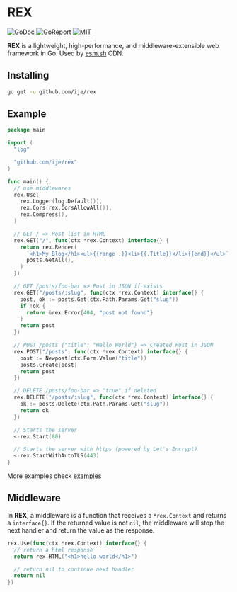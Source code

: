# REX

[![GoDoc](https://godoc.org/github.com/ije/rex?status.svg)](https://godoc.org/github.com/ije/rex)
[![GoReport](https://goreportcard.com/badge/github.com/ije/rex)](https://goreportcard.com/report/github.com/ije/rex)
[![MIT](https://img.shields.io/badge/license-MIT-green)](./LICENSE)

**REX** is a lightweight, high-performance, and middleware-extensible web framework in Go. Used by [esm.sh](https://esm.sh) CDN.

## Installing

```bash
go get -u github.com/ije/rex
```

## Example

```go
package main

import (
  "log"

  "github.com/ije/rex"
)

func main() {
  // use middlewares
  rex.Use(
    rex.Logger(log.Default()),
    rex.Cors(rex.CorsAllowAll()),
    rex.Compress(),
  )

  // GET / => Post list in HTML
  rex.GET("/", func(ctx *rex.Context) interface{} {
    return rex.Render(
      `<h1>My Blog</h1><ul>{{range .}}<li>{{.Title}}</li>{{end}}</ul>`,
      posts.GetAll(),
    )
  })

  // GET /posts/foo-bar => Post in JSON if exists
  rex.GET("/posts/:slug", func(ctx *rex.Context) interface{} {
    post, ok := posts.Get(ctx.Path.Params.Get("slug"))
    if !ok {
      return &rex.Error{404, "post not found"}
    }
    return post
  })

  // POST /posts {"title": "Hello World"} => Created Post in JSON
  rex.POST("/posts", func(ctx *rex.Context) interface{} {
    post := Newpost(ctx.Form.Value("title"))
    posts.Create(post)
    return post
  })

  // DELETE /posts/foo-bar => "true" if deleted
  rex.DELETE("/posts/:slug", func(ctx *rex.Context) interface{} {
    ok := posts.Delete(ctx.Path.Params.Get("slug"))
    return ok
  })

  // Starts the server
  <-rex.Start(80)

  // Starts the server with https (powered by Let's Encrypt)
  <-rex.StartWithAutoTLS(443)
}
```

More examples check [examples](./examples)

## Middleware

In **REX**, a middleware is a function that receives a `*rex.Context` and returns a `interface{}`. If the returned value is not `nil`, the middleware will stop the next handler and return the value as the response.

```go
rex.Use(func(ctx *rex.Context) interface{} {
  // return a html response
  return rex.HTML("<h1>hello world</h1>")

  // return nil to continue next handler
  return nil
})
```
